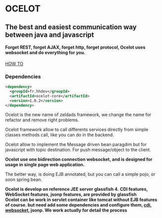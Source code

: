 # OCELOT
## The best and easiest communication way between java and javascript
#### Forget REST, forget AJAX, forget http, forget protocol, Ocelot uses websocket and do everything for you.

[HOW TO](https://github.com/hhdevelopment/ocelot/wiki/howto)

### Dependencies
```xml
<dependency>
  <groupId>fr.hhdev</groupId>
  <artifactId>ocelot-core</artifactId>
  <version>1.0.2</version>
</dependency>
```

Ocelot is the new name of zeldads framework, we change the name for refactor and remove right problems.

Ocelot framework allow to call differents services directly from simple classes methods call, like you can do in the backend.

Ocelot allow to implement the Message driven bean paragdim but for javascript with topic destination.
For push message/object to the client.

**Ocelot use one bidirection connection websocket, and is designed for usage in  single page web application.**

The better way, is doing EJB annotated, but you can call a simple pojo, or soon spring bean.

**Ocelot is develop on reference JEE server glassfish 4.**
**CDI features, WebSocket features, jsonp features, are provided by glassfish**  
**Ocelot can be work in servlet container like tomcat without EJB features of course. but need add some dependencies and configure them, [cdi](http://docs.jboss.org/weld/reference/1.0.0/en-US/html/environments.html), [websocket](http://tomcat.apache.org/tomcat-7.0-doc/web-socket-howto.html), jsonp. We work actually for detail the process**


